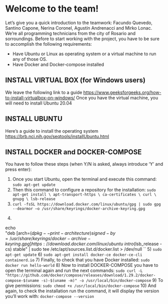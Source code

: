 # Welcome to the team! 
Let’s give you a quick introduction to the teamwork: Facundo Quevedo, Santino Capone, Nerina Coronel, Agustín Andrenacci and Mirko Lonac. We’re all programming technicians from the city of Rosario and sorroundings.
Before to start working with the project, you have to be sure to accomplish the following requirements:
-	Have Ubuntu or Linux as operating system or a virtual machine to run any of those OS.
-	Have Docker and Docker-compose installed
## INSTALL VIRTUAL BOX (for Windows users)
We leave the following link to a guide https://www.geeksforgeeks.org/how-to-install-virtualbox-on-windows/ 
Once you have the virtual machine, you will need to install Ubuntu 20.04
## INSTALL UBUNTU
Here’s a guide to install the operating system https://brb.nci.nih.gov/seqtools/installUbuntu.html 
## INSTALL DOCKER and DOCKER-COMPOSE
You have to follow these steps (when Y/N is asked, always introduce ‘Y’ and press enter):
1)	Once you start Ubuntu, open the terminal and execute this command:
`sudo apt-get update`
2)	Then this command to configure a repository for the installation: 
`sudo apt-get install \ apt-transport-https \ ca-certificates \ curl \ gnupg \ lsb-release`
3)	`curl -fsSL https://download.docker.com/linux/ubuntu/gpg | sudo gpg --dearmor –o /usr/share/keyrings/docker-archive-keyring.gpg`
4)	```
echo \
"deb [arch=$(dpkg --print-architecture) signed-by=/usr/share/keyrings/docker-archive-keyring.gpg] https://download.docker.com/linux/ubuntu \
intro$(lsb_release -cs) stable" | sudo tee /etc/apt/sources.list.d/docker.list > /dev/null
``
5)	`sudo apt-get update`
6)	`sudo apt-get install docker-ce docker-ce-cli containerd.io`
7)	Finally, to check that you have Docker installed:
`sudo docker run hello-world`
8)	Now to install DOCKER-COMPOSE you have to open the terminal again and run the next commands:
`sudo curl -L "https://github.com/docker/compose/releases/download/1.29.2/docker-compose-$(uname -s)-$(uname -m)" -o /usr/local/bin/docker-compose`
9)	To give permissions:
`sudo chmod +x /usr/local/bin/docker-compose`
10)	And again, to check the installation run the command, it will display the version you’ll work with:
`docker-compose --version`
